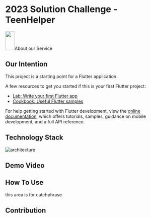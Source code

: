 # 2023 Solution Challenge - TeenHelper

<img src="https://user-images.githubusercontent.com/69308068/228518341-3c8997eb-1045-48b8-9b6e-12f2b91c3b3f.png.png" width="30" height="60"/>About our Service


## Our Intention

This project is a starting point for a Flutter application.

A few resources to get you started if this is your first Flutter project:

- [Lab: Write your first Flutter app](https://docs.flutter.dev/get-started/codelab)
- [Cookbook: Useful Flutter samples](https://docs.flutter.dev/cookbook)

For help getting started with Flutter development, view the
[online documentation](https://docs.flutter.dev/), which offers tutorials,
samples, guidance on mobile development, and a full API reference.


## Technology Stack
![architecture](https://user-images.githubusercontent.com/80136506/228523239-7ec8d95e-137d-4fed-8d70-a01f6f038c85.png)

## Demo Video


## How To Use


this area is for catchphrase


## Contribution
